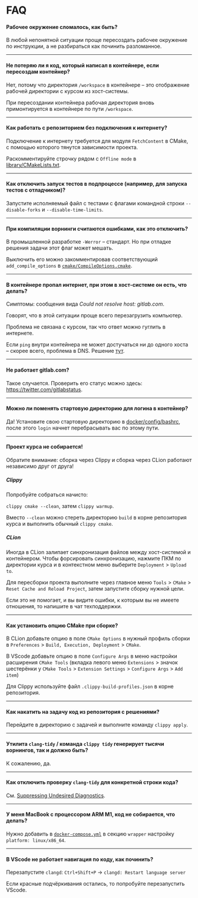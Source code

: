 # FAQ

#### Рабочее окружение сломалось, как быть?

В любой непонятной ситуации проще пересоздать рабочее окружение по инструкции, а не разбираться как починить разломанное.

---

#### Не потеряю ли я код, который написал в контейнере, если пересоздам контейнер?

Нет, потому что директория `/workspace` в контейнере – это отображение рабочей директории с курсом из хост-системы.

При пересоздании контейнера рабочая директория вновь примонтируется в контейнере по пути `/workspace`.

---

#### Как работать с репозиторием без подключения к интернету?

Подключение к интернету требуется для модуля `FetchContent` в CMake, с помощью которого тянутся зависимости проекта.

Раскомментируйте строчку рядом с `Offline mode` в [library/CMakeLists.txt](/library/CMakeLists.txt).

---

#### Как отключить запуск тестов в подпроцессе (например, для запуска тестов с отладчиком)?

Запустите исполняемый файл с тестами с флагами командной строки `--disable-forks` и `--disable-time-limits`.

---

#### При компиляции ворнинги считаются ошибками, как это отключить?

В промышленной разработке `-Werror` – стандарт.  Но при отладке решения задачи этот флаг может мешать. 

Выключить его можно закомментировав соответствующий `add_compile_options` в [`cmake/CompileOptions.cmake`](/cmake/CompileOptions.cmake).

---

#### В контейнере пропал интернет, при этом в хост-системе он есть, что делать?

Симптомы: сообщения вида _Could not resolve host: gitlab.com_.

Говорят, что в этой ситуации проще всего перезагрузить компьютер.

Проблема не связана с курсом, так что ответ можно гуглить в интернете.

Если `ping` внутри контейнера не может достучаться ни до одного хоста – скорее всего, проблема в DNS.
Решение [тут](https://stackoverflow.com/questions/20430371/my-docker-container-has-no-internet).

---

#### Не работает gitlab.com?

Такое случается. Проверить его статус можно здесь: https://twitter.com/gitlabstatus.

---

#### Можно ли поменять стартовую директорию для логина в контейнер?

Да!
Установите свою стартовую директорию в [docker/config/bashrc](/docker/config/bashrc), после этого `login` начнет перебрасывать вас по этому пути.

---

#### Проект курса не собирается!

Обратите внимание: сборка через Clippy и сборка через CLion работают независимо друг от друга!

##### Clippy

Попробуйте собраться начисто:

`clippy cmake --clean`, затем `clippy warmup`.

Вместо `--clean` можно стереть директорию `build` в корне репозитория курса и выполнить обычный `clippy cmake`.

##### CLion

Иногда в CLion залипает синхронизация файлов между хост-системой и контейнером. Чтобы форсировать синхронизацию, нажмите ПКМ по директории курса и в контекстном меню выберите `Deployment` > `Upload to`. 

Для пересборки проекта выполните через главное меню `Tools` > `CMake` > `Reset Cache and Reload Project`, затем запустите сборку нужной цели.

Если это не помогает, и вы видите ошибки, к которым вы не имеете отношения, то напишите в чат техподдержки.

---

#### Как установить опцию CMake при сборке?

В CLion добавьте опцию в поле `CMake Options` в нужный профиль сборки в `Preferences` > `Build, Execution, Deployment` > `CMake`.

В VScode добавьте опцию в поле `Configure Args` в меню настройки расширения `CMake Tools` (вкладка левого меню `Extensions` > значок шестерёнки у `CMake Tools` > `Extension Settings` > `Configure Args` > `Add item`)

Для Clippy используйте файл `.clippy-build-profiles.json` в корне репозитория.

---

#### Как накатить на задачу код из репозитория с решениями?

Перейдите в директорию с задачей и выполните команду `clippy apply`.

---

#### Утилита `clang-tidy` / команда `clippy tidy` генерирует тысячи ворнингов, так и должно быть?

К сожалению, да.

---

#### Как отключить проверку `clang-tidy` для конкретной строки кода?

См. [Suppressing Undesired Diagnostics](https://clang.llvm.org/extra/clang-tidy/#suppressing-undesired-diagnostics).

---

#### У меня MacBook с процессором ARM M1, код не собирается, что делать?

Нужно добавить в [`docker-compose.yml`](/docker/docker-compose.yml) в секцию `wrapper` настройку `platform: linux/x86_64`.

---

#### В VScode не работает навигация по коду, как починить?

Перезапустите `clangd`: `Ctrl+Shift+P` → `clangd: Restart language server` 

Если красные подчёркивания остались, то попробуйте перезапустить VScode.
